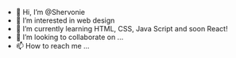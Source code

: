 - 👋 Hi, I’m @Shervonie
- 👀 I’m interested in web design
- 🌱 I’m currently learning HTML, CSS, Java Script and soon React!
- 💞️ I’m looking to collaborate on ...
- 📫 How to reach me ...

<!---
Shervonie/Shervonie is a ✨ special ✨ repository because its `README.md` (this file) appears on your GitHub profile.
You can click the Preview link to take a look at your changes.
--->
